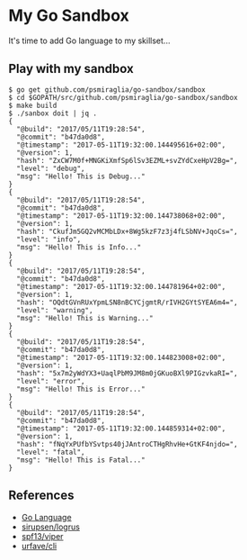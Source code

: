 # My Go Sandbox

It's time to add Go language to my skillset...

## Play with my sandbox

    $ go get github.com/psmiraglia/go-sandbox/sandbox
    $ cd $GOPATH/src/github.com/psmiraglia/go-sandbox/sandbox
    $ make build
    $ ./sanbox doit | jq .
    {
      "@build": "2017/05/11T19:28:54",
      "@commit": "b47da0d8",
      "@timestamp": "2017-05-11T19:32:00.144495616+02:00",
      "@version": 1,
      "hash": "ZxCW7M0f+MNGKiXmfSp6lSv3EZML+svZYdCxeHpV2Bg=",
      "level": "debug",
      "msg": "Hello! This is Debug..."
    }
    {
      "@build": "2017/05/11T19:28:54",
      "@commit": "b47da0d8",
      "@timestamp": "2017-05-11T19:32:00.144738068+02:00",
      "@version": 1,
      "hash": "CkufJm5GQ2vMCMbLDx+8Wg5kzF7z3j4fLSbNV+JqoCs=",
      "level": "info",
      "msg": "Hello! This is Info..."
    }
    {
      "@build": "2017/05/11T19:28:54",
      "@commit": "b47da0d8",
      "@timestamp": "2017-05-11T19:32:00.144781964+02:00",
      "@version": 1,
      "hash": "OQdtGVnRUxYpmLSN8nBCYCjgmtR/rIVH2GYtSYEA6m4=",
      "level": "warning",
      "msg": "Hello! This is Warning..."
    }
    {
      "@build": "2017/05/11T19:28:54",
      "@commit": "b47da0d8",
      "@timestamp": "2017-05-11T19:32:00.144823008+02:00",
      "@version": 1,
      "hash": "5x7m2yWdYX3+UaqlPbM9JM8m0jGKuoBXl9PIGzvkaRI=",
      "level": "error",
      "msg": "Hello! This is Error..."
    }
    {
      "@build": "2017/05/11T19:28:54",
      "@commit": "b47da0d8",
      "@timestamp": "2017-05-11T19:32:00.144859314+02:00",
      "@version": 1,
      "hash": "fNqYxPUfbYSvtps40jJAntroCTHgRhvHe+GtKF4njdo=",
      "level": "fatal",
      "msg": "Hello! This is Fatal..."
    }

## References

*   [Go Language](https://golang.org/)
*   [sirupsen/logrus](https://github.com/sirupsen/logrus)
*   [spf13/viper](https://github.com/spf13/viper)
*   [urfave/cli](https://github.com/urfave/cli)
